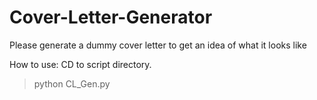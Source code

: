 # Cover-Letter-Generator
Please generate a dummy cover letter to get an idea of what it looks like

How to use:
CD to script directory.
>python CL_Gen.py
